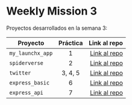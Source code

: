 # Weekly Mission 3

Proyectos desarrollados en la semana 3:

| Proyecto | Práctica | Link al repo |
| ------------- |:-------------:| -----:|
|`my_launchx_app`|1|[Link al repo](https:)|
|`spiderverse`|2|[Link al repo](https:)|
|`twitter`|3, 4, 5|[Link al repo](https:)|
|`express_basic`|6|[Link al repo](https:)|
|`express_api`|7|[Link al repo](https:)|
